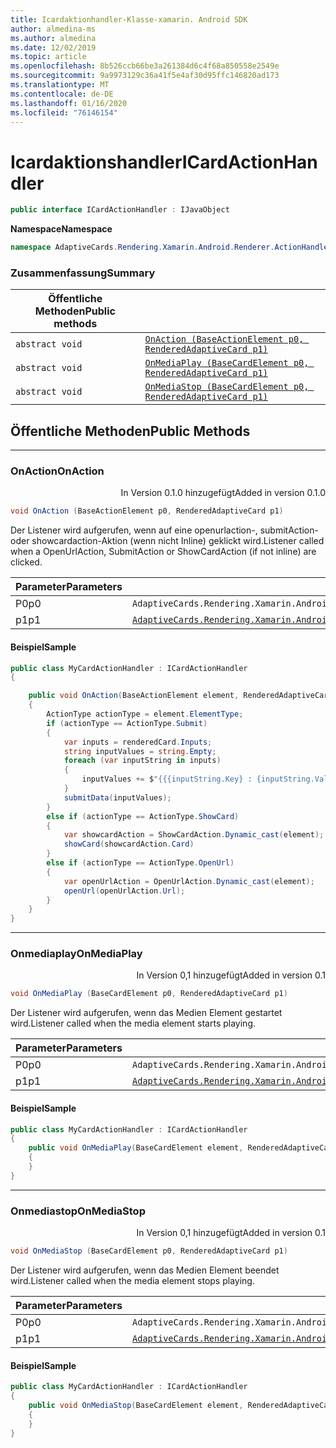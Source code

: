 ```yaml
---
title: Icardaktionhandler-Klasse-xamarin. Android SDK
author: almedina-ms
ms.author: almedina
ms.date: 12/02/2019
ms.topic: article
ms.openlocfilehash: 8b526ccb66be3a261384d6c4f68a850558e2549e
ms.sourcegitcommit: 9a9973129c36a41f5e4af30d95ffc146820ad173
ms.translationtype: MT
ms.contentlocale: de-DE
ms.lasthandoff: 01/16/2020
ms.locfileid: "76146154"
---
```

# <a name="icardactionhandler"></a><span data-ttu-id="17086-102">Icardaktionshandler</span><span class="sxs-lookup"><span data-stu-id="17086-102">ICardActionHandler</span></span>

```csharp
public interface ICardActionHandler : IJavaObject 
```

<span data-ttu-id="17086-103">**Namespace**</span><span class="sxs-lookup"><span data-stu-id="17086-103">**Namespace**</span></span>
```csharp
namespace AdaptiveCards.Rendering.Xamarin.Android.Renderer.ActionHandler
```

### <a name="summary"></a><span data-ttu-id="17086-104">Zusammenfassung</span><span class="sxs-lookup"><span data-stu-id="17086-104">Summary</span></span>

| <span data-ttu-id="17086-105">Öffentliche Methoden</span><span class="sxs-lookup"><span data-stu-id="17086-105">Public methods</span></span> | |
| --- | ---- |
| ```abstract void``` | [```OnAction (BaseActionElement p0, RenderedAdaptiveCard p1)```](#onaction) |
| ```abstract void``` | [```OnMediaPlay (BaseCardElement p0, RenderedAdaptiveCard p1)```](#onmediaplay) |
| ```abstract void``` | [```OnMediaStop (BaseCardElement p0, RenderedAdaptiveCard p1)```](#onmediastop) |

## <a name="public-methods"></a><span data-ttu-id="17086-106">Öffentliche Methoden</span><span class="sxs-lookup"><span data-stu-id="17086-106">Public Methods</span></span>
--- 
### <a id="onaction"></a><span data-ttu-id="17086-107">OnAction</span><span class="sxs-lookup"><span data-stu-id="17086-107">OnAction</span></span>
<p style='text-align:right'><span data-ttu-id="17086-108">In Version 0.1.0 hinzugefügt</span><span class="sxs-lookup"><span data-stu-id="17086-108">Added in version 0.1.0</span></span></p>

```csharp
void OnAction (BaseActionElement p0, RenderedAdaptiveCard p1)
```

<span data-ttu-id="17086-109">Der Listener wird aufgerufen, wenn auf eine openurlaction-, submitAction-oder showcardaction-Aktion (wenn nicht Inline) geklickt wird.</span><span class="sxs-lookup"><span data-stu-id="17086-109">Listener called when a OpenUrlAction, SubmitAction or ShowCardAction (if not inline) are clicked.</span></span>

| <span data-ttu-id="17086-110">Parameter</span><span class="sxs-lookup"><span data-stu-id="17086-110">Parameters</span></span> | |
| --- | --- |
| <span data-ttu-id="17086-111">P0</span><span class="sxs-lookup"><span data-stu-id="17086-111">p0</span></span> | ```AdaptiveCards.Rendering.Xamarin.Android.ObjectModel.BaseActionElement``` |
| <span data-ttu-id="17086-112">p1</span><span class="sxs-lookup"><span data-stu-id="17086-112">p1</span></span> | [```AdaptiveCards.Rendering.Xamarin.Android.Renderer.RenderedAdaptiveCard```](adaptivecards-rendering-xamarin-android-renderer-renderedadaptivecard.md) |

#### <a name="sample"></a><span data-ttu-id="17086-113">Beispiel</span><span class="sxs-lookup"><span data-stu-id="17086-113">Sample</span></span>

```csharp
public class MyCardActionHandler : ICardActionHandler
{

    public void OnAction(BaseActionElement element, RenderedAdaptiveCard renderedCard)
    {
        ActionType actionType = element.ElementType;
        if (actionType == ActionType.Submit)
        {
            var inputs = renderedCard.Inputs;
            string inputValues = string.Empty;
            foreach (var inputString in inputs)
            {
                inputValues += $"{{{inputString.Key} : {inputString.Value}}}\n";
            }
            submitData(inputValues);
        }
        else if (actionType == ActionType.ShowCard)
        {
            var showcardAction = ShowCardAction.Dynamic_cast(element);
            showCard(showcardAction.Card)
        }
        else if (actionType == ActionType.OpenUrl)
        {
            var openUrlAction = OpenUrlAction.Dynamic_cast(element);
            openUrl(openUrlAction.Url);
        }
    }
}
```

---
### <a id="onmediaplay"></a><span data-ttu-id="17086-114">Onmediaplay</span><span class="sxs-lookup"><span data-stu-id="17086-114">OnMediaPlay</span></span>
<p style='text-align:right'><span data-ttu-id="17086-115">In Version 0,1 hinzugefügt</span><span class="sxs-lookup"><span data-stu-id="17086-115">Added in version 0.1</span></span></p>

```csharp
void OnMediaPlay (BaseCardElement p0, RenderedAdaptiveCard p1)
```

<span data-ttu-id="17086-116">Der Listener wird aufgerufen, wenn das Medien Element gestartet wird.</span><span class="sxs-lookup"><span data-stu-id="17086-116">Listener called when the media element starts playing.</span></span>

| <span data-ttu-id="17086-117">Parameter</span><span class="sxs-lookup"><span data-stu-id="17086-117">Parameters</span></span> | |
| --- | --- |
| <span data-ttu-id="17086-118">P0</span><span class="sxs-lookup"><span data-stu-id="17086-118">p0</span></span> | ```AdaptiveCards.Rendering.Xamarin.Android.ObjectModel.BaseCardElement``` |
| <span data-ttu-id="17086-119">p1</span><span class="sxs-lookup"><span data-stu-id="17086-119">p1</span></span> | [```AdaptiveCards.Rendering.Xamarin.Android.Renderer.RenderedAdaptiveCard```](adaptivecards-rendering-xamarin-android-renderer-renderedadaptivecard.md) |

#### <a name="sample"></a><span data-ttu-id="17086-120">Beispiel</span><span class="sxs-lookup"><span data-stu-id="17086-120">Sample</span></span>

```csharp
public class MyCardActionHandler : ICardActionHandler
{
    public void OnMediaPlay(BaseCardElement element, RenderedAdaptiveCard renderedCard)
    {
    }
}
```

--- 

### <a id="onmediastop"></a><span data-ttu-id="17086-121">Onmediastop</span><span class="sxs-lookup"><span data-stu-id="17086-121">OnMediaStop</span></span>
<p style='text-align:right'><span data-ttu-id="17086-122">In Version 0,1 hinzugefügt</span><span class="sxs-lookup"><span data-stu-id="17086-122">Added in version 0.1</span></span></p>

```csharp
void OnMediaStop (BaseCardElement p0, RenderedAdaptiveCard p1)
```

<span data-ttu-id="17086-123">Der Listener wird aufgerufen, wenn das Medien Element beendet wird.</span><span class="sxs-lookup"><span data-stu-id="17086-123">Listener called when the media element stops playing.</span></span>

| <span data-ttu-id="17086-124">Parameter</span><span class="sxs-lookup"><span data-stu-id="17086-124">Parameters</span></span> | |
| --- | --- |
| <span data-ttu-id="17086-125">P0</span><span class="sxs-lookup"><span data-stu-id="17086-125">p0</span></span> | ```AdaptiveCards.Rendering.Xamarin.Android.ObjectModel.BaseCardElement``` |
| <span data-ttu-id="17086-126">p1</span><span class="sxs-lookup"><span data-stu-id="17086-126">p1</span></span> | [```AdaptiveCards.Rendering.Xamarin.Android.Renderer.RenderedAdaptiveCard```](adaptivecards-rendering-xamarin-android-renderer-renderedadaptivecard.md) |

#### <a name="sample"></a><span data-ttu-id="17086-127">Beispiel</span><span class="sxs-lookup"><span data-stu-id="17086-127">Sample</span></span>

```csharp
public class MyCardActionHandler : ICardActionHandler
{
    public void OnMediaStop(BaseCardElement element, RenderedAdaptiveCard renderedCard)
    {
    }
}
```
